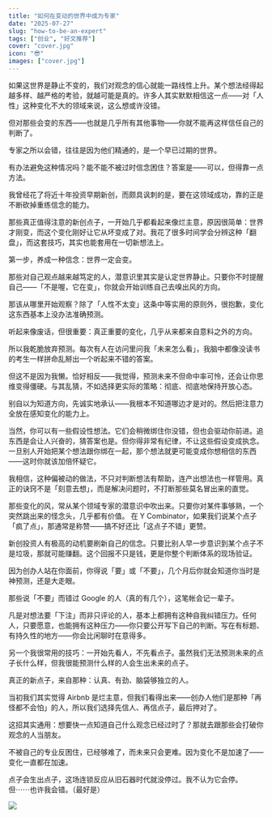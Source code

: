 ```yaml
---
title: "如何在变动的世界中成为专家"
date: "2025-07-27"
slug: "how-to-be-an-expert"
tags: ["创业", "好文推荐"]
cover: "cover.jpg"
icon: "😎"
images: ["cover.jpg"]
---
```

如果这世界是静止不变的，我们对观念的信心就能一路线性上升。某个想法经得起越多样、越严格的考验，就越可能是真的。许多人其实默默相信这一点——对「人性」这种变化不大的领域来说，这么想或许没错。



但对那些会变的东西——也就是几乎所有其他事物——你就不能再这样信任自己的判断了。



专家之所以会错，往往是因为他们精通的，是一个早已过期的世界。



有办法避免这种情况吗？能不能不被过时信念困住？答案是——可以，但得靠一点方法。



我曾经花了将近十年投资早期新创，而颇具讽刺的是，要在这领域成功，靠的正是不断砍掉重练信念的能力。



那些真正值得注意的新创点子，一开始几乎都看起来像烂主意，原因很简单：世界才刚变，而这个变化刚好让它从坏变成了对。我花了很多时间学会分辨这种「翻盘」，而这套技巧，其实也能套用在一切新想法上。



第一步，养成一种信念：世界一定会变。



那些对自己观点越来越笃定的人，潜意识里其实是认定世界静止。只要你不时提醒自己——「不是喔，它在变」，你就会开始训练自己去嗅出风的方向。



那该从哪里开始观察？除了「人性不太变」这条中等实用的原则外，很抱歉，变化这东西基本上没办法准确预测。



听起来像废话，但很重要：真正重要的变化，几乎从来都来自意料之外的方向。



所以我乾脆放弃预测。每次有人在访问里问我「未来怎么看」，我脑中都像没读书的考生一样拼命乱掰出一个听起来不错的答案。



但这不是因为我懒。恰好相反——我觉得，预测未来不但命中率可怜，还会让你思维变得僵硬。与其乱猜，不如选择更实际的策略：彻底、彻底地保持开放心态。



别自以为知道方向，先诚实地承认——我根本不知道哪边才是对的。然后把注意力全放在感知变化的能力上。



当然，你可以有一些假设性想法。它们会稍微绑住你没错，但也会驱动你前进。追东西是会让人兴奋的，猜答案也是。但你得非常有纪律，不让这些假设变成执念。
一旦别人开始把某个想法跟你绑在一起，那个想法就更可能变成你想相信的东西——这时你就该加倍怀疑它。



我相信，这种偏被动的做法，不只对判断想法有帮助，连产出想法也一样管用。真正的诀窍不是「刻意去想」，而是解决问题时，不打断那些莫名冒出来的直觉。



那些变化的风，常从某个领域专家的潜意识中吹出来。只要你对某件事够熟，一个突然跳出来的怪念头，几乎都有价值。
在 Y Combinator，如果我们说某个点子「疯了点」，那通常是称赞——搞不好还比「这点子不错」更赞。



新创投资人有极高的动机要刷新自己的信念。只要比别人早一步意识到某个点子不是垃圾，那就可能赚翻。这个回报不只是钱，更是你整个判断体系的现场验证。



因为创办人站在你面前，你得说「要」或「不要」，几个月后你就会知道你当时是神预测，还是大走眼。



那些说「不要」而错过 Google 的人（真的有几个），这笔帐会记一辈子。



凡是对想法要「下注」而非只评论的人，基本上都拥有这种自我纠错压力。任何人，只要愿意，也能拥有这种压力——你只要公开写下自己的判断。写在有标题、有持久性的地方——你会比闲聊时在意得多。



另一个我很常用的技巧：一开始先看人，不先看点子。虽然我们无法预测未来的点子长什么样，但我很能预测什么样的人会生出未来的点子。



真正的新点子，来自那种：认真、有劲、脑袋够独立的人。



当初我们其实觉得 Airbnb 是烂主意，但我们看得出来——创办人他们是那种「再怪都不会怕」的人，所以我们选择先信人、再信点子，最后押对了。



这招其实通用：想要快一点知道自己什么观念已经过时了？那就去跟那些会打破你观念的人当朋友。



不被自己的专业反困住，已经够难了，而未来只会更难。因为变化不是加速了——变化一直都在加速。



点子会生出点子，这场连锁反应从旧石器时代就没停过。我不认为它会停。
但⋯⋯也许我会错。（最好是）




![](https://prod-files-secure.s3.us-west-2.amazonaws.com/112d0858-5090-4d34-a606-b75eb8d65fd2/46476355-9cf3-4e99-9b7a-3531bc426380/1000202064.png?X-Amz-Algorithm=AWS4-HMAC-SHA256&X-Amz-Content-Sha256=UNSIGNED-PAYLOAD&X-Amz-Credential=ASIAZI2LB466UZ5MRMEB%2F20250915%2Fus-west-2%2Fs3%2Faws4_request&X-Amz-Date=20250915T111113Z&X-Amz-Expires=3600&X-Amz-Security-Token=IQoJb3JpZ2luX2VjEPv%2F%2F%2F%2F%2F%2F%2F%2F%2F%2FwEaCXVzLXdlc3QtMiJIMEYCIQC2anfYQIWw6w%2BGsy%2FuD7OXhotDSP90RxYqADdYaHt56AIhAO%2F%2FcKs%2FJCYIChn%2BKNt9oiZzMPVOBkFPk28%2FQYrkdWdUKv8DCHQQABoMNjM3NDIzMTgzODA1IgyabGDUVw4BsfqV4Ccq3AN6tSyeB8jAC4Wbp0k41ghtCTp9gLOF9%2FxA1Gmx7BvcmFoUS4hc2UKeQfsKuAJqMIlKoo52A5YgBceDn4eXpSWaV3ip4PlRQonngF2IfhQ4eK%2FoydvQJmD%2Bnfri%2FkkCDtG%2F32c4pQXWKdOWgF3GYtwXsaUILTRH8f5AT20ahNuFvb9tzR4ZzQTe6xiQ2yQuYf0IY00Giz4KcZE74VQiWCu1kBn2sUepz4TSU%2F%2BL250YoTzaH57OavRWwq7WhbpGYoSMUnnY988zHOUfDCfkCu6AE49rVcMer0x9qE8BLsmmgCkj9IAgfJZUbyKAuxqZhTR3Vn3oRB2pi0neMVRQG2Xf4RG4MBbtsU8J9KphdUmj%2FgPVSPq0kpZTpr8arQquGXofv6uqzuqRSY5NGfls4dPzfYWw1cvgOPWhYwU6fO%2FGBKlzNl%2B4WjzCsO%2BWlQ35hBSZn4gF3VC1GY4ysD6MIlbcrUUyg36ojQVnYUAfttPxJxM88w0mL0EZfJ%2B1uoJAUA4krZ8RwZgWzfdLm3QpKXQs4DAVhZyWsJ560eR493JF8Shm1dFZYFXL6L1AcUgXpp3OLrgstyUXsF2oqBklx6B1WuHnFa8jZ2vRQXZziyaQHAhwFy9cEK7PoP%2BlVTDm0Z%2FGBjqkAQ9vvSGTfzlYzpGFG%2FU4FJegPauVsqAI3v3mXHvLzzXn3YidnGdigkcrwUs%2BOORWn8qB%2BiXU4BjznLdoBKWmOu%2F0kLIXEzoXuOJ7RMp1sxAKm1kijjYTXyfYsH6uOetZRasIECUnZFubTRjd3wwRCVJ8FKu3dTxZ%2B%2BaqS8U%2FGEpJ844z6f34cSTaknieRYqtwPxatzpOJtkuhl5zJTQmGzBx1BrN&X-Amz-Signature=5f38fe29012ddd32822f55518bd38eaaa3c909c8f95cb5845e9b45d69a726a6c&X-Amz-SignedHeaders=host&x-amz-checksum-mode=ENABLED&x-id=GetObject)

